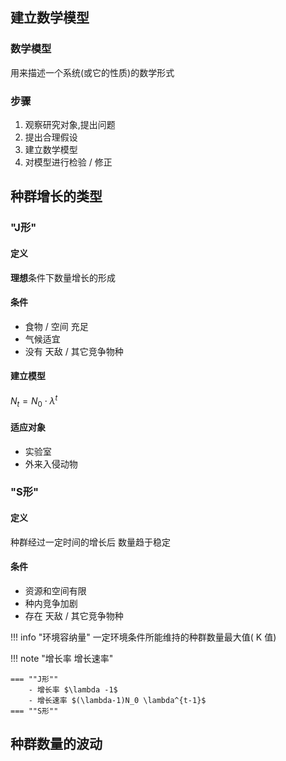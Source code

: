 ## 建立数学模型

### 数学模型

用来描述一个系统(或它的性质)的数学形式

### 步骤

1. 观察研究对象,提出问题
2. 提出合理假设
3. 建立数学模型
4. 对模型进行检验 / 修正

## 种群增长的类型

### "J形"

#### 定义

**理想**条件下数量增长的形成

#### 条件

- 食物 / 空间 充足
- 气候适宜
- 没有 天敌 / 其它竞争物种

#### 建立模型

$N_t=N_0 \cdot \lambda ^t$

#### 适应对象

- 实验室
- 外来入侵动物

### "S形"

#### 定义

种群经过一定时间的增长后 数量趋于稳定

#### 条件

- 资源和空间有限
- 种内竞争加剧
- 存在 天敌 / 其它竞争物种

!!! info "环境容纳量"
    一定环境条件所能维持的种群数量最大值( $\text{K}$ 值)





!!! note "增长率 增长速率"

    === ""J形""
        - 增长率 $\lambda -1$
        - 增长速率 $(\lambda-1)N_0 \lambda^{t-1}$
    === ""S形""

## 种群数量的波动


